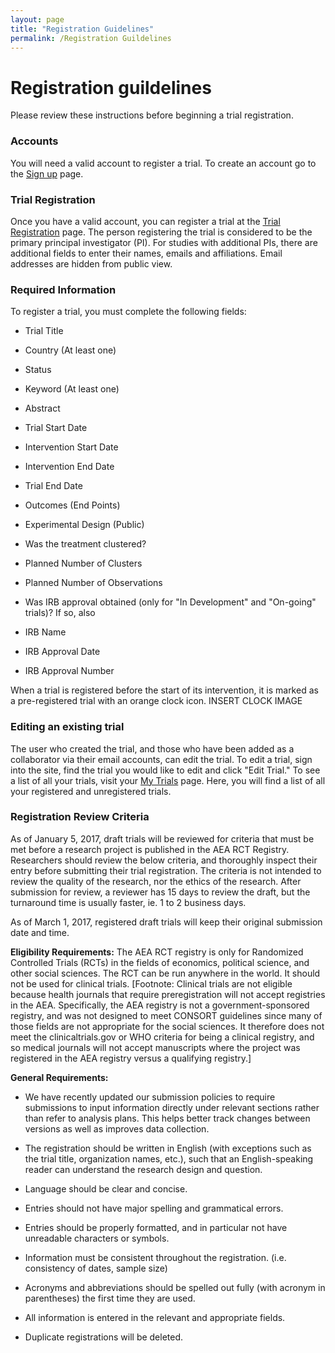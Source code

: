 ```yaml
---
layout: page
title: "Registration Guidelines"
permalink: /Registration Guildelines
---
```


# Registration guildelines

Please review these instructions before beginning a trial registration.

### Accounts

You will need a valid account to register a trial. To create an account go to the [Sign up](https://www.socialscienceregistry.org/sign_up) page.

### Trial Registration
Once you have a valid account, you can register a trial at the [Trial Registration](https://www.socialscienceregistry.org/trials/new) page. The person registering the trial is considered to be the primary principal investigator (PI). For studies with additional PIs, there are additional fields to enter their names, emails and affiliations. Email addresses are hidden from public view.

### Required Information
To register a trial, you must complete the following fields:

- Trial Title

- Country (At least one)

- Status

- Keyword (At least one)

- Abstract

- Trial Start Date

- Intervention Start Date

- Intervention End Date

- Trial End Date

- Outcomes (End Points)

- Experimental Design (Public)

- Was the treatment clustered?

- Planned Number of Clusters

- Planned Number of Observations

- Was IRB approval obtained (only for "In Development" and "On-going" trials)? If so, also

- IRB Name

- IRB Approval Date

- IRB Approval Number

When a trial is registered before the start of its intervention, it is marked as a pre-registered trial with an orange clock icon. INSERT CLOCK IMAGE

### Editing an existing trial

The user who created the trial, and those who have been added as a collaborator via their email accounts, can edit the trial. To edit a trial, sign into the site, find the trial you would like to edit and click "Edit Trial." To see a list of all your trials, visit your [My Trials](https://www.socialscienceregistry.org/trials) page. Here, you will find a list of all your registered and unregistered trials.

### Registration Review Criteria

As of January 5, 2017, draft trials will be reviewed for criteria that must be met before a research project is published in the AEA RCT Registry. Researchers should review the below criteria, and thoroughly inspect their entry before submitting their trial registration. The criteria is not intended to review the quality of the research, nor the ethics of the research. After submission for review, a reviewer has 15 days to review the draft, but the turnaround time is usually faster, ie. 1 to 2 business days.

As of March 1, 2017, registered draft trials will keep their original submission date and time.



**Eligibility Requirements:**
The AEA RCT registry is only for Randomized Controlled Trials (RCTs) in the fields of economics, political science, and other social sciences. The RCT can be run anywhere in the world. It should not be used for clinical trials. [Footnote: Clinical trials are not eligible because health journals that require preregistration will not accept registries in the AEA. Specifically, the AEA registry is not a government-sponsored registry, and was not designed to meet CONSORT guidelines since many of those fields are not appropriate for the social sciences. It therefore does not meet the clinicaltrials.gov or WHO criteria for being a clinical registry, and so medical journals will not accept manuscripts where the project was registered in the AEA registry versus a qualifying registry.]

**General Requirements:**

- We have recently updated our submission policies to require submissions to input information directly under relevant sections rather than refer to analysis plans. This helps better track changes between versions as well as improves data collection.

- The registration should be written in English (with exceptions such as the trial title, organization names, etc.), such that an English-speaking reader can understand the research design and question.

- Language should be clear and concise.

- Entries should not have major spelling and grammatical errors.

- Entries should be properly formatted, and in particular not have unreadable characters or symbols.

- Information must be consistent throughout the registration. (i.e. consistency of dates, sample size)

- Acronyms and abbreviations should be spelled out fully (with acronym in parentheses) the first time they are used.

- All information is entered in the relevant and appropriate fields.

- Duplicate registrations will be deleted.



